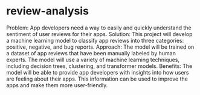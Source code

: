 # review-analysis
Problem: App developers need a way to easily and quickly understand the sentiment of user reviews for their apps.
Solution: This project will develop a machine learning model to classify app reviews into three categories: positive, negative, and bug reports.
Approach: The model will be trained on a dataset of app reviews that have been manually labeled by human experts. The model will use a variety of machine learning techniques, including decision trees, clustering, and transformer models.
Benefits: The model will be able to provide app developers with insights into how users are feeling about their apps. This information can be used to improve the apps and make them more user-friendly.

